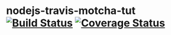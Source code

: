 # nodejs-travis-motcha-tut [![Build Status](https://travis-ci.org/chege-kimaru/nodejs-travis-motcha-tut.svg?branch=master)](https://travis-ci.org/chege-kimaru/nodejs-travis-motcha-tut) [![Coverage Status](https://coveralls.io/repos/github/chege-kimaru/nodejs-travis-motcha-tut/badge.svg?branch=master)](https://coveralls.io/github/chege-kimaru/nodejs-travis-motcha-tut?branch=master)
